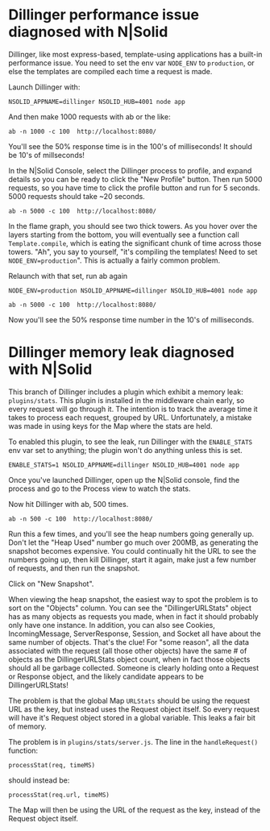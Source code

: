 # Dillinger performance issue diagnosed with N|Solid

Dillinger, like most express-based, template-using applications has a built-in
performance issue.  You need to set the env var `NODE_ENV` to `production`, or
else the templates are compiled each time a request is made.

Launch Dillinger with:

    NSOLID_APPNAME=dillinger NSOLID_HUB=4001 node app

And then make 1000 requests with ab or the like:

    ab -n 1000 -c 100  http://localhost:8080/

You'll see the 50% response time is in the 100's of milliseconds!  It should be
10's of millseconds!

In the N|Solid Console, select the Dillinger process to profile, and expand
details so you can be ready to click the "New Profile" button.  Then run 5000
requests, so you have time to click the profile button and run for 5 seconds.
5000 requests should take ~20 seconds.

    ab -n 5000 -c 100  http://localhost:8080/

In the flame graph, you should see two thick towers. As you hover over the
layers starting from the bottom, you will eventually see a function call
`Template.compile`, which is eating the significant chunk of time across those
towers.  "Ah", you say to yourself, "it's compiling the templates!  Need to
set `NODE_ENV=production`".  This is actually a fairly common problem.

Relaunch with that set, run ab again

    NODE_ENV=production NSOLID_APPNAME=dillinger NSOLID_HUB=4001 node app

    ab -n 5000 -c 100  http://localhost:8080/

Now you'll see the 50% response time number in the 10's of milliseconds.



# Dillinger memory leak diagnosed with N|Solid

This branch of Dillinger includes a plugin which exhibit a memory leak:
`plugins/stats`.  This plugin is installed in the middleware chain early, so
every request will go through it.  The intention is to track the average time
it takes to process each request, grouped by URL.  Unfortunately, a mistake
was made in using keys for the Map where the stats are held.

To enabled this plugin, to see the leak, run Dillinger with the `ENABLE_STATS`
env var set to anything; the plugin won't do anything unless this is set.

    ENABLE_STATS=1 NSOLID_APPNAME=dillinger NSOLID_HUB=4001 node app

Once you've launched Dillinger, open up the N|Solid console, find the process
and go to the Process view to watch the stats.

Now hit Dillinger with ab, 500 times.

    ab -n 500 -c 100  http://localhost:8080/

Run this a few times, and you'll see the heap numbers going generally up. Don't
let the "Heap Used" number go much over 200MB, as generating the snapshot
becomes expensive.  You could continually hit the URL to see the numbers going
up, then kill Dillinger, start it again, make just a few number of requests,
and then run the snapshot.

Click on "New Snapshot".

When viewing the heap snapshot, the easiest way to spot the problem is to sort
on the "Objects" column.  You can see the "DillingerURLStats" object has as many
objects as requests you made, when in fact it should probably only have one
instance.  In addition, you can also see Cookies, IncomingMessage,
ServerResponse, Session, and Socket all have about the same number of objects.
That's the clue!  For "some reason", all the data associated with the request
(all those other objects) have the same # of objects as the DillingerURLStats
object count, when in fact those objects should all be garbage collected.
Someone is clearly holding onto a Request or Response object, and the likely
candidate appears to be DillingerURLStats!

The problem is that the global Map `URLStats` should be using the request URL as
the key, but instead uses the Request object itself.  So every request will have
it's Request object stored in a global variable.  This leaks a fair bit of
memory.

The problem is in `plugins/stats/server.js`.  The line in the `handleRequest()`
function:

    processStat(req, timeMS)

should instead be:

    processStat(req.url, timeMS)

The Map will then be using the URL of the request as the key, instead of the
Request object itself.
